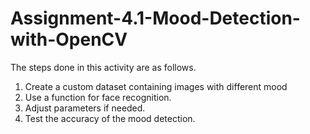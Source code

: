 # Assignment-4.1-Mood-Detection-with-OpenCV

The steps done in this activity are as follows.

1. Create a custom dataset containing images with different mood 
2. Use a function for face recognition.
3. Adjust parameters if needed.
4. Test the accuracy of the mood detection.

